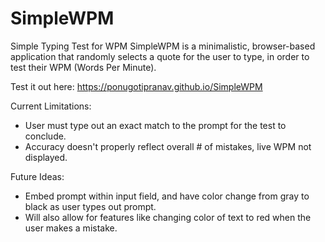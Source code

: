 # SimpleWPM
Simple Typing Test for WPM
SimpleWPM is a minimalistic, browser-based application that randomly selects a quote for the user to type, in order to test their WPM (Words Per Minute).

Test it out here: https://ponugotipranav.github.io/SimpleWPM

Current Limitations:
- User must type out an exact match to the prompt for the test to conclude.
- Accuracy doesn't properly reflect overall # of mistakes, live WPM not displayed.

Future Ideas:
- Embed prompt within input field, and have color change from gray to black as user types out prompt.
- Will also allow for features like changing color of text to red when the user makes a mistake.
